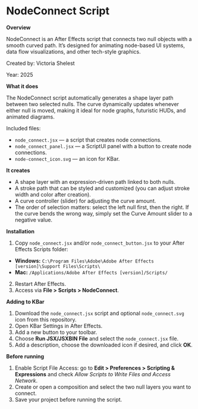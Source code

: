 # NodeConnect Script

**Overview**

NodeConnect is an After Effects script that connects two null objects with a smooth curved path. It’s designed for animating node-based UI systems, data flow visualizations, and other tech-style graphics.

Created by: Victoria Shelest

Year: 2025

**What it does**

The NodeConnect script automatically generates a shape layer path between two selected nulls. The curve dynamically updates whenever either null is moved, making it ideal for node graphs, futuristic HUDs, and animated diagrams.

Included files:
- `node_connect.jsx` — a script that creates node connections.
- `node_connect_panel.jsx` — a ScriptUI panel with a button to create node connections.
- `node-connect_icon.svg` — an icon for KBar.

**It creates**
- A shape layer with an expression-driven path linked to both nulls.
- A stroke path that can be styled and customized (you can adjust stroke width and color after creation).
- A curve controller (slider) for adjusting the curve amount.
- The order of selection matters: select the left null first, then the right. If the curve bends the wrong way, simply set the Curve Amount slider to a negative value.

**Installation**
1. Copy `node_connect.jsx` and/or `node_connect_button.jsx` to your After Effects Scripts folder:
- **Windows:** `C:\Program Files\Adobe\Adobe After Effects [version]\Support Files\Scripts\`
- **Mac:** `/Applications/Adobe After Effects [version]/Scripts/`
2. Restart After Effects.
3. Access via **File > Scripts > NodeConnect**.

**Adding to KBar**
1. Download the `node_connect.jsx` script and optional `node_connect.svg` icon from this repository.
2. Open KBar Settings in After Effects.
3. Add a new button to your toolbar.
4. Choose **Run JSX/JSXBIN File** and select the `node_connect.jsx` file.
5. Add a description, choose the downloaded icon if desired, and click **OK**.

**Before running**
1. Enable Script File Access: go to **Edit > Preferences > Scripting & Expressions** and check *Allow Scripts to Write Files and Access Network*.
2. Create or open a composition and select the two null layers you want to connect.
3. Save your project before running the script.

